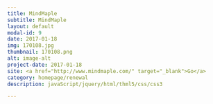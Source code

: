 ```yaml
---
title: MindMaple
subtitle: MindMaple
layout: default
modal-id: 9
date: 2017-01-18
img: 170108.jpg
thumbnail: 170108.png
alt: image-alt
project-date: 2017-01-18
site: <a href="http://www.mindmaple.com/" target="_blank">Go</a>
category: homepage/renewal
description: javaScript/jquery/html/thml5/css/css3

---
```

